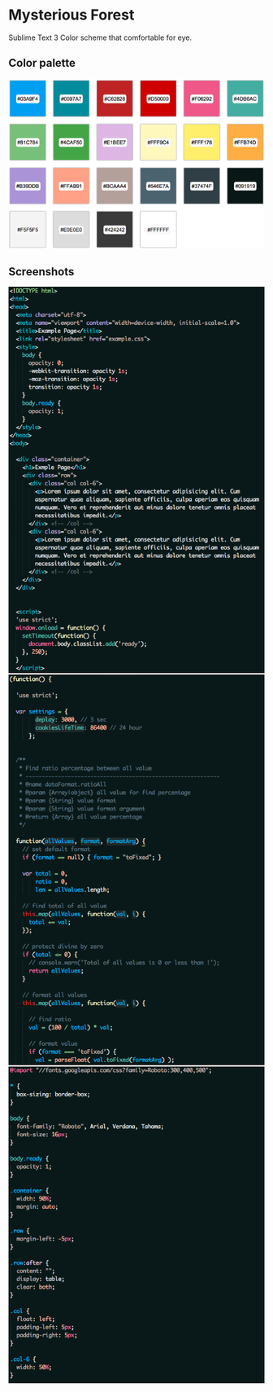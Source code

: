 # Mysterious Forest

Sublime Text 3 Color scheme that comfortable for eye.


## Color palette
![Alt text](/screenshots/color-palette.png?raw=true "Screenshot 01")

## Screenshots
![Alt text](/screenshots/01.png?raw=true "Screenshot 01")
![Alt text](/screenshots/02.png?raw=true "Screenshot 02")
![Alt text](/screenshots/03.png?raw=true "Screenshot 03")
